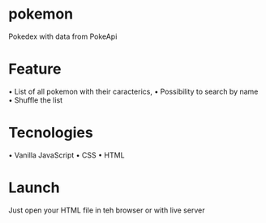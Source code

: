 # pokemon

Pokedex with data from PokeApi

# Feature

• List of all pokemon with their caracterics, 
• Possibility to search by name 
• Shuffle the list

# Tecnologies

• Vanilla JavaScript
• CSS
• HTML

# Launch

Just open your HTML file in teh browser or with live server
